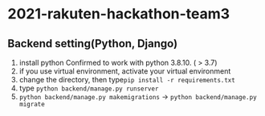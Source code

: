 # 2021-rakuten-hackathon-team3

## Backend setting(Python, Django)
1. install python
Confirmed to work with python 3.8.10. ( > 3.7)
3. if you use virtual environment, activate your virtual environment
4. change the directory, then type`pip install -r requirements.txt`
5. type `python backend/manage.py runserver`
6. `python backend/manage.py makemigrations` -> `python backend/manage.py migrate`
